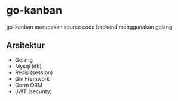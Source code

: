 # go-kanban
go-kanban merupakan source code backend menggunakan golang
## Arsitektur
- Golang
- Mysql (db)
- Redis (session)
- Gin Fremwork
- Gorm ORM
- JWT (security)
